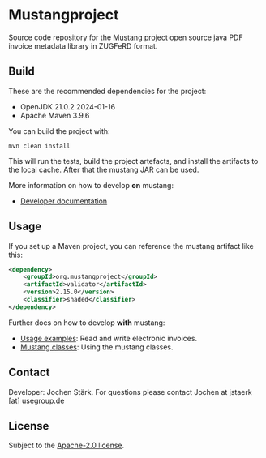 
Mustangproject
=====

Source code repository for the [Mustang project](http://www.mustangproject.org/) open source java PDF invoice metadata library in ZUGFeRD format.

Build
-----

These are the recommended dependencies for the project: 

 - OpenJDK 21.0.2 2024-01-16
 - Apache Maven 3.9.6

You can build the project with: 

```shell
mvn clean install
``` 

This will run the tests, build the project artefacts, and install the artifacts to the local 
cache. After that the mustang JAR can be used.

More information on how to develop **on** mustang: 
 
 - [Developer documentation](https://github.com/ZUGFeRD/mustangproject/blob/master/doc/development_documentation.md)

Usage
-----

If you set up a Maven project, you can reference the mustang artifact like this:

```xml
<dependency>
    <groupId>org.mustangproject</groupId>
    <artifactId>validator</artifactId>
    <version>2.15.0</version>
    <classifier>shaded</classifier>
</dependency>
```

Further docs on how to develop **with** mustang: 
 - [Usage examples](https://www.mustangproject.org/use/): Read and write electronic invoices.
 - [Mustang classes](https://www.mustangproject.org/invoice-class/): Using the mustang classes.

Contact
-----

Developer: Jochen Stärk. For questions please contact Jochen at jstaerk [at] usegroup.de 

License
-----

Subject to the [Apache-2.0 license](http://www.apache.org/licenses/LICENSE-2.0.html).
